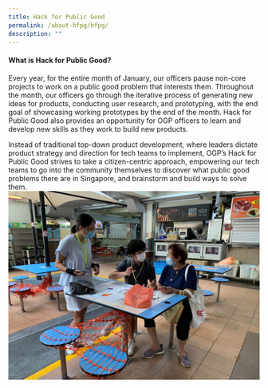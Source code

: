 ```yaml
---
title: Hack for Public Good
permalink: /about-hfpg/hfpg/
description: ""
---
```


#### What is Hack for Public Good?

Every year, for the entire month of January, our officers pause non-core projects to work on a public good problem that interests them. Throughout the month, our officers go through the iterative process of generating new ideas for products, conducting user research, and prototyping, with the end goal of showcasing working prototypes by the end of the month. Hack for Public Good also provides an opportunity for OGP officers to learn and develop new skills as they work to build new products.

Instead of traditional top-down product development, where leaders dictate product strategy and direction for tech teams to implement, OGP’s Hack for Public Good strives to take a citizen-centric approach, empowering our tech teams to go into the community themselves to discover what public good problems there are in Singapore, and brainstorm and build ways to solve them.
![redeem](/images/about1.jpeg)

